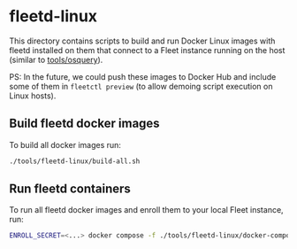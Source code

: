 # fleetd-linux

This directory contains scripts to build and run Docker Linux images with fleetd installed on them that connect to a Fleet instance running on the host (similar to [tools/osquery](../osquery/)).

PS: In the future, we could push these images to Docker Hub and include some of them in `fleetctl preview` (to allow demoing script execution on Linux hosts).

## Build fleetd docker images

To build all docker images run:
```sh
./tools/fleetd-linux/build-all.sh
```

## Run fleetd containers

To run all fleetd docker images and enroll them to your local Fleet instance, run:
```sh
ENROLL_SECRET=<...> docker compose -f ./tools/fleetd-linux/docker-compose.yml up
```